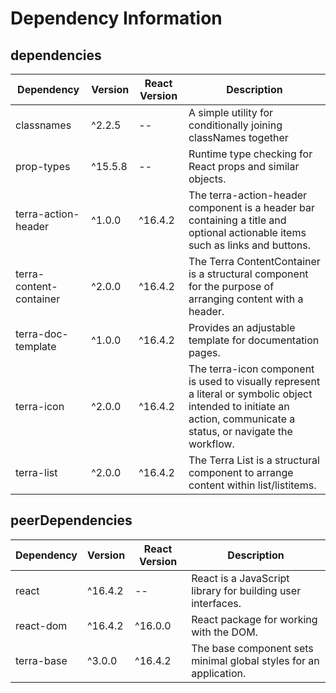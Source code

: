 # Dependency Information

## dependencies
| Dependency | Version | React Version | Description |
|-|-|-|-|
| classnames | ^2.2.5 | -- | A simple utility for conditionally joining classNames together |
| prop-types | ^15.5.8 | -- | Runtime type checking for React props and similar objects. |
| terra-action-header | ^1.0.0 | ^16.4.2 | The terra-action-header component is a header bar containing a title and optional actionable items such as links and buttons. |
| terra-content-container | ^2.0.0 | ^16.4.2 | The Terra ContentContainer is a structural component for the purpose of arranging content with a header. |
| terra-doc-template | ^1.0.0 | ^16.4.2 | Provides an adjustable template for documentation pages. |
| terra-icon | ^2.0.0 | ^16.4.2 | The terra-icon component is used to visually represent a literal or symbolic object intended to initiate an action, communicate a status, or navigate the workflow. |
| terra-list | ^2.0.0 | ^16.4.2 | The Terra List is a structural component to arrange content within list/listitems. |

## peerDependencies
| Dependency | Version | React Version | Description |
|-|-|-|-|
| react | ^16.4.2 | -- | React is a JavaScript library for building user interfaces. |
| react-dom | ^16.4.2 | ^16.0.0 | React package for working with the DOM. |
| terra-base | ^3.0.0 | ^16.4.2 | The base component sets minimal global styles for an application. |

